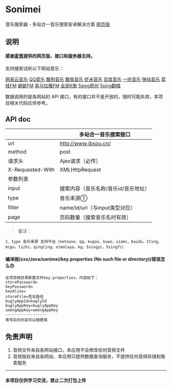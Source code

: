 # Sonimei
音乐搜索器 - 多站合一音乐搜索安卓解决方案
[网页版](http://www.jbsou.cn/)

## 说明

#### 感谢[麦葱](https://github.com/maicong/music)提供的网页版、接口和服务器支持。

支持搜索试听以下网站音乐：

[网易云音乐](http://music.163.com) [QQ音乐](http://y.qq.com) [酷狗音乐](http://www.kugou.com) [酷我音乐](http://www.kuwo.cn) [虾米音乐](http://www.xiami.com) [百度音乐](http://music.baidu.com) [一听音乐](http://www.1ting.com)
 [咪咕音乐](http://music.migu.cn) [荔枝FM](http://www.lizhi.fm) [蜻蜓FM](http://www.qingting.fm) [喜马拉雅FM](http://www.ximalaya.com) [全民K歌](http://kg.qq.com) [5sing原创](http://5sing.kugou.com/yc) [5sing翻唱](http://5sing.kugou.com/fc)

数据调用的是各网站的 API 接口，有的接口并不是开放的，随时可能失效，本项目相关代码仅供参考。


## API doc
||多站合一音乐搜索接口|
| --- | --- |
|url|http://www.jbsou.cn/ |
|method|post|
|请求头|Ajex请求（必传）|
|X-Requested-With|XMLHttpRequest|
|参数列表||
| input | 搜索内容（音乐名称/音乐id/音乐地址） |
| type  | 音乐来源① |
| filter | name/id/url（与input类型对应）|
| page | 页码数量（搜索音乐名时有效）|

> 备注：

```
1、type 音乐来源 支持平台（netease，qq，kugou，kuwo，xiami，baidu，1ting，migu，lizhi，qingting，ximalaya，kg，5singyc，5singfc）
```


#### 编译报(xxx/Java/sonimei/key.properties (No such file or directory))错误怎么办
```
在项目根目录新建文件key.properties，内容如下：
storePassword=
keyPassword=
keyAlias=
storeFile=签名路径
buglyAppId=buglyId
buglyAppKey=buglyAppKey
umengAppKey=umengAppKey
------------------
等号后的内容可以随便填
```


## 免责声明

1. 音频文件来自各网站接口，本应用不会修改任何音频文件
2. 音频版权来自各网站，本应用只提供数据查询服务，不提供任何音频存储和贩卖服务

-----

#### 本项目仅供学习交流，禁止二次打包上传

